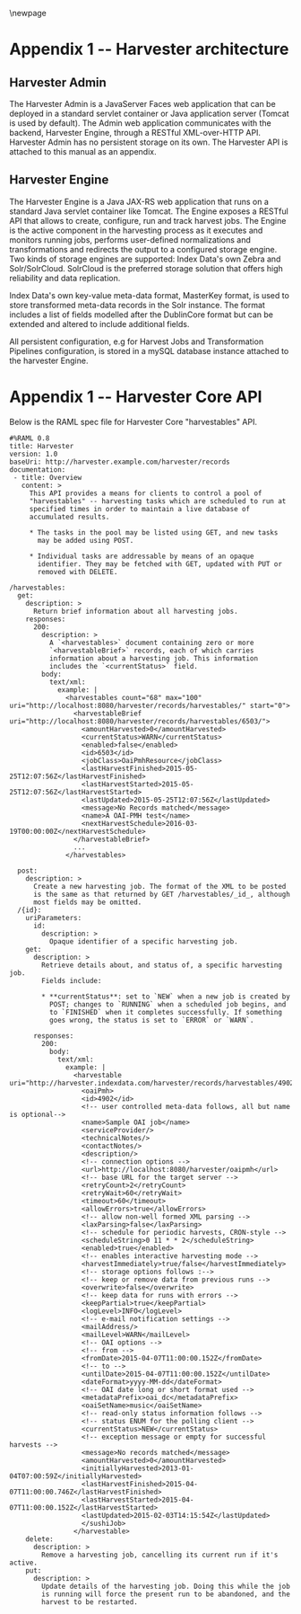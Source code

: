 \newpage

# Appendix 1 -- Harvester architecture  #

## Harvester Admin ##

The Harvester Admin is a JavaServer Faces web application that can be deployed
in a standard servlet container or Java application server (Tomcat is used by
default). The Admin web application communicates with the backend, Harvester Engine, through a RESTful XML-over-HTTP API. Harvester Admin has no persistent storage on its own. The Harvester API is attached to this manual as an appendix.

## Harvester Engine ##

The Harvester Engine is a Java JAX-RS web application that runs on a standard Java servlet container like Tomcat. The Engine exposes a RESTful API that allows
to create, configure, run and track harvest jobs. The Engine is the active
component in the harvesting process as it executes and monitors running jobs,
performs user-defined normalizations and transformations and redirects the output to a configured storage engine. Two kinds of storage engines are supported: Index Data's own Zebra and Solr/SolrCloud. SolrCloud is the preferred storage
solution that offers high reliability and data replication.

Index Data's own key-value meta-data format, MasterKey format, is used to store
transformed meta-data records in the Solr instance. The format includes a list
of fields modelled after the DublinCore format but can be extended and altered to include additional fields.

All persistent configuration, e.g for Harvest Jobs and Transformation Pipelines configuration, is stored in a mySQL database instance attached to the harvester Engine.


# Appendix 1 -- Harvester Core API  #

Below is the RAML spec file for Harvester Core "harvestables" API.

```
#%RAML 0.8
title: Harvester
version: 1.0
baseUri: http://harvester.example.com/harvester/records
documentation:
 - title: Overview
   content: >
     This API provides a means for clients to control a pool of
     "harvestables" -- harvesting tasks which are scheduled to run at
     specified times in order to maintain a live database of
     accumulated results.

     * The tasks in the pool may be listed using GET, and new tasks
       may be added using POST.

     * Individual tasks are addressable by means of an opaque
       identifier. They may be fetched with GET, updated with PUT or
       removed with DELETE.

/harvestables:
  get:
    description: >
      Return brief information about all harvesting jobs.
    responses:
      200:
        description: >
          A `<harvestables>` document containing zero or more
          `<harvestableBrief>` records, each of which carries
          information about a harvesting job. This information
          includes the `<currentStatus>` field.
        body:
          text/xml:
            example: |
              <harvestables count="68" max="100" uri="http://localhost:8080/harvester/records/harvestables/" start="0">
                <harvestableBrief uri="http://localhost:8080/harvester/records/harvestables/6503/">
                  <amountHarvested>0</amountHarvested>
                  <currentStatus>WARN</currentStatus>
                  <enabled>false</enabled>
                  <id>6503</id>
                  <jobClass>OaiPmhResource</jobClass>
                  <lastHarvestFinished>2015-05-25T12:07:56Z</lastHarvestFinished>
                  <lastHarvestStarted>2015-05-25T12:07:56Z</lastHarvestStarted>
                  <lastUpdated>2015-05-25T12:07:56Z</lastUpdated>
                  <message>No Records matched</message>
                  <name>A OAI-PMH test</name>
                  <nextHarvestSchedule>2016-03-19T00:00:00Z</nextHarvestSchedule>
                </harvestableBrief>
                ...
              </harvestables>

  post:
    description: >
      Create a new harvesting job. The format of the XML to be posted
      is the same as that returned by GET /harvestables/_id_, although
      most fields may be omitted.
  /{id}:
    uriParameters:
      id:
        description: >
          Opaque identifier of a specific harvesting job.
    get:
      description: >
        Retrieve details about, and status of, a specific harvesting job.
        Fields include:

        * **currentStatus**: set to `NEW` when a new job is created by
          POST; changes to `RUNNING` when a scheduled job begins, and
          to `FINISHED` when it completes successfully. If something
          goes wrong, the status is set to `ERROR` or `WARN`.

      responses:
        200:
          body:
            text/xml:
              example: |
                <harvestable uri="http://harvester.indexdata.com/harvester/records/harvestables/4902/">
                  <oaiPmh>
                  <id>4902</id>
                  <!-- user controlled meta-data follows, all but name is optional-->
                  <name>Sample OAI job</name>
                  <serviceProvider/>
                  <technicalNotes/>
                  <contactNotes/>
                  <description/>
                  <!-- connection options -->
                  <url>http://localhost:8080/harvester/oaipmh</url>
                  <!-- base URL for the target server -->
                  <retryCount>2</retryCount>
                  <retryWait>60</retryWait>
                  <timeout>60</timeout>
                  <allowErrors>true</allowErrors>
                  <!-- allow non-well formed XML parsing -->
                  <laxParsing>false</laxParsing>
                  <!-- schedule for periodic harvests, CRON-style -->
                  <scheduleString>0 11 * * 2</scheduleString>
                  <enabled>true</enabled>
                  <!-- enables interactive harvesting mode -->
                  <harvestImmediately>true/false</harvestImmediately>
                  <!-- storage options follows :-->
                  <!-- keep or remove data from previous runs -->
                  <overwrite>false</overwrite>
                  <!-- keep data for runs with errors -->
                  <keepPartial>true</keepPartial>
                  <logLevel>INFO</logLevel>
                  <!-- e-mail notification settings -->
                  <mailAddress/>
                  <mailLevel>WARN</mailLevel>
                  <!-- OAI options -->
                  <!-- from -->
                  <fromDate>2015-04-07T11:00:00.152Z</fromDate>
                  <!-- to -->
                  <untilDate>2015-04-07T11:00:00.152Z</untilDate>
                  <dateFormat>yyyy-MM-dd</dateFormat>
                  <!-- OAI date long or short format used -->
                  <metadataPrefix>oai_dc</metadataPrefix>
                  <oaiSetName>music</oaiSetName>
                  <!-- read-only status information follows -->
                  <!-- status ENUM for the polling client -->
                  <currentStatus>NEW</currentStatus>
                  <!-- exception message or empty for successful harvests -->
                  <message>No records matched</message>
                  <amountHarvested>0</amountHarvested>
                  <initiallyHarvested>2013-01-04T07:00:59Z</initiallyHarvested>
                  <lastHarvestFinished>2015-04-07T11:00:00.746Z</lastHarvestFinished>
                  <lastHarvestStarted>2015-04-07T11:00:00.152Z</lastHarvestStarted>
                  <lastUpdated>2015-02-03T14:15:54Z</lastUpdated>
                  </sushiJob>
                </harvestable>
    delete:
      description: >
        Remove a harvesting job, cancelling its current run if it's active.
    put:
      description: >
        Update details of the harvesting job. Doing this while the job
        is running will force the present run to be abandoned, and the
        harvest to be restarted.
```

